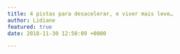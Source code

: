 ```yaml
---
title: 4 pistas para desacelerar, e viver mais leve…
author: Lidiane
featured: true
date: 2018-11-30 12:50:09 +0000

---
```

